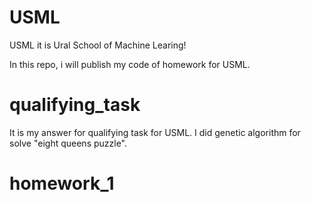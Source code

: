 # USML

USML it is Ural School of Machine Learing!

In this repo, i will publish my code of homework for USML.

# qualifying_task

It is my answer for qualifying task for USML. I did genetic algorithm for solve "eight queens puzzle".

# homework_1
